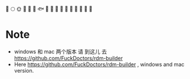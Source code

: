 🚀️
🌕️
🌞️
🍺️
🐳
🐠
🐟
🐡
🐬
🐋
🦈
🦆
🦅
🦉
🐓
🦃
🐌
# Note
- windows 和 mac 两个版本 请 到这儿 去 https://github.com/FuckDoctors/rdm-builder
- Here https://github.com/FuckDoctors/rdm-builder , windows and mac version.
